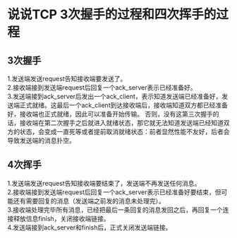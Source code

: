 # 说说TCP 3次握手的过程和四次挥手的过程

## 3次握手

1.发送端发送request告知接收端要发送了。  
2.接收端接到发送端request后回复一个ack_server表示已经准备好。  
3.发送端接到ack_server后发出一个ack_client，表示知道发送端已经准备好，发送端正式就绪。这最后一个ack_client到达接收端后，接收端知道双方都已经准备好，接收端也正式就绪，因此可以准备开始传输。
否则，没有这第三次握手的话，接收端在第二次握手之后就进入就绪状态，那它就无法知道发送端已经知道双方的状态，会变成一直死等或者提前取消就绪状态：前者显然性能不友好，后者会导致发送端的消息扑空。

## 4次挥手

1.发送端发送request告知接收端要结束了，发送端不再发送任何消息。  
2.接收端接到发送端request后回复一个ack_server表示已经准备好要结束，但可能还有需要回复的消息（发送端之前发的消息未处理完）。  
3.接收端处理完毕所有消息，已经把最后一条回复的消息发回之后，再回复一个连接释放信息finish，关闭接收端链接。  
4.发送端接到ack_server和finish后，正式关闭发送端链接。
